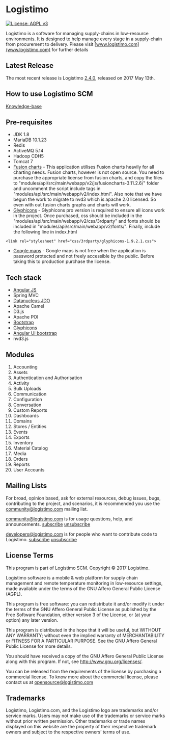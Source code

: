 Logistimo
=========

[![License: AGPL v3](https://img.shields.io/badge/License-AGPL%20v3-blue.svg)](http://www.gnu.org/licenses/agpl-3.0)

Logistimo is a software for managing supply-chains in low-resource environments. 
It is designed to help manage every stage in a supply-chain from procurement to delivery. Please visit [www.logistimo.com](www.logistimo.com) for further details 

Latest Release
------------------

The most recent release is Logistimo [2.4.0](https://github.com/logistimo/logistimo-web/tree/2.4.0), released on 2017 May 13th.

How to use Logistimo SCM
-------------------------

[Knowledge-base ](https://logistimo.freshdesk.com)

Pre-requisites
------------------

* JDK 1.8
* MariaDB 10.1.23
* Redis 
* ActiveMQ 5.14
* Hadoop CDH5
* Tomcat 7
* [Fusion charts](http://www.fusioncharts.com/) - This application utilises Fusion charts heavily for all charting needs. 
Fusion charts, however is not open source. You need to purchase the appropriate license from fusion charts, and copy the
files to "modules/api/src/main/webapp/v2/js/fusioncharts-3.11.2.6/" folder and uncomment the script include tags in
"modules/api/src/main/webapp/v2/index.html". Also note that we have begun the work to migrate to nvd3 which is apache 2.0
licensed. So even with out fusion charts graphs and charts will work.
* [Glyphicons](http://glyphicons.com) - Glyphicons pro version is required to ensure all icons work in the project. Once
 purchased, css should be included in the "modules/api/src/main/webapp/v2/css/3rdparty" and fonts should be included in 
 "modules/api/src/main/webapp/v2/fonts/". Finally, include the following line in index.html
 ```
 <link rel="stylesheet" href="css/3rdparty/glyphicons-1.9.2.1.css">
 ```
 * [Google maps](https://developers.google.com/maps/pricing-and-plans/) - Google maps is not free when the application is password protected and not freely accessible by the public.
 Before taking this to production purchase the license.

Tech stack
----------------

* [Angular JS](http://angularjs.org)
* Spring MVC
* [Datanucleus JDO](http://datanucleus.org)
* Apache Camel
* D3.js
* Apache POI
* [Bootstrap](http://getbootstrap.com/)
* [Glyphicons](http://glyphicons.com)
* [Angular UI bootstrap](https://angular-ui.github.io/bootstrap/)
 * nvd3.js

Modules
-------
1. Accounting
2. Assets
3. Authentication and Authorisation
4. Activity
5. Bulk Uploads
6. Communication
7. Configuration
8. Conversation
9. Custom Reports
10. Dashboards
11. Domains
12. Stores / Entities
13. Events
14. Exports
15. Inventory
16. Material Catalog
17. Media
18. Orders
19. Reports
20. User Accounts

Mailing Lists
-------------

For broad, opinion based, ask for external resources, debug issues, bugs, contributing to the project, and scenarios, it is recommended you use the community@logistimo.com mailing list.

community@logistimo.com  is for usage questions, help, and announcements.
[subscribe](https://groups.google.com/a/logistimo.com/d/forum/community/join) [unsubscribe](mailto:unsubscribe+community@logistimo.com)

developers@logistimo.com  is for people who want to contribute code to Logistimo.
[subscribe](https://groups.google.com/a/logistimo.com/d/forum/developers/join) [unsubscribe](mailto:unsubscribe+community@logistimo.com)

License Terms
---------------------------

This program is part of Logistimo SCM. Copyright © 2017 Logistimo.

Logistimo software is a mobile & web platform for supply chain management and remote temperature monitoring in low-resource settings, made available under the terms of the GNU Affero General Public License (AGPL). 

This program is free software: you can redistribute it and/or modify it under the terms of the GNU Affero General Public License as published by the Free Software Foundation, either version 3 of the License, or (at your option) any later version.

This program is distributed in the hope that it will be useful, but WITHOUT ANY WARRANTY; without even the implied warranty of MERCHANTABILITY or FITNESS FOR A PARTICULAR PURPOSE.  See the GNU Affero General Public License for more details.

You should have received a copy of the GNU Affero General Public License along with this program.  If not, see <http://www.gnu.org/licenses/>.

You can be released from the requirements of the license by purchasing a commercial license. To know more about the commercial license, please contact us at opensource@logistimo.com

Trademarks
----------

Logistimo, Logistimo.com, and the Logistimo logo are trademarks and/or service marks. Users may not make use of the trademarks or service marks without prior written permission. Other trademarks or trade names displayed on this website are the property of their respective trademark owners and subject to the respective owners’ terms of use.
